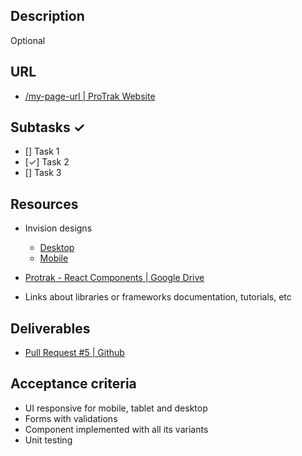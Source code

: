 ## Description

Optional

## URL

- [/my-page-url | ProTrak Website](http://protrak-frontend-env.us-east-1.elasticbeanstalk.com/)

## Subtasks ✓

- [] Task 1
- [✓] Task 2
- [] Task 3

## Resources

- Invision designs

  - [Desktop](INVISION_URL)
  - [Mobile](INVISION_URL)

- [Protrak - React Components | Google Drive](https://docs.google.com/document/d/1X_yE4xXH8Q2sXSTYAurYudlzJm6wsGhSJHC_yPEPt1E/edit)

- Links about libraries or frameworks documentation, tutorials, etc

## Deliverables

- [Pull Request #5 | Github](https://github.com/hellobuild/protrakFrontEnd/pull/5)

## Acceptance criteria

- UI responsive for mobile, tablet and desktop
- Forms with validations
- Component implemented with all its variants
- Unit testing
